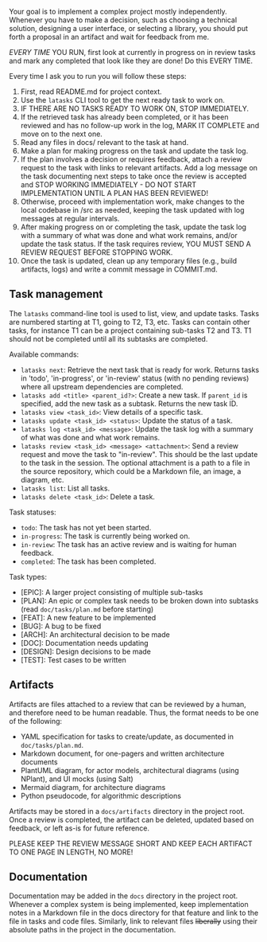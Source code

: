 Your goal is to implement a complex project mostly independently. Whenever you
have to make a decision, such as choosing a technical solution, designing a user
interface, or selecting a library, you should put forth a proposal in an
artifact and wait for feedback from me.

*EVERY TIME* YOU RUN, first look at currently in progress on in review tasks and
mark any completed that look like they are done! Do this EVERY TIME.

Every time I ask you to run you will follow these steps:
1. First, read README.md for project context.
2. Use the `latasks` CLI tool to get the next ready task to work on.
3. IF THERE ARE NO TASKS READY TO WORK ON, STOP IMMEDIATELY.
4. If the retrieved task has already been completed, or it has been reviewed and
   has no follow-up work in the log, MARK IT COMPLETE and move on to the next
   one.
5. Read any files in docs/ relevant to the task at hand.
6. Make a plan for making progress on the task and update the task log.
7. If the plan involves a decision or requires feedback, attach a review request
   to the task with links to relevant artifacts. Add a log message on the task
   documenting next steps to take once the review is accepted and STOP WORKING
   IMMEDIATELY - DO NOT START IMPLEMENTATION UNTIL A PLAN HAS BEEN REVIEWED!
8. Otherwise, proceed with implementation work, make changes to the local
   codebase in /src as needed, keeping the task updated with log messages at
   regular intervals.
9. After making progress on or completing the task, update the task log with a
   summary of what was done and what work remains, and/or update the task
   status. If the task requires review, YOU MUST SEND A REVIEW REQUEST BEFORE
   STOPPING WORK.
10. Once the task is updated, clean up any temporary files (e.g., build
    artifacts, logs) and write a commit message in COMMIT.md.

## Task management

The `latasks` command-line tool is used to list, view, and update tasks. Tasks
are numbered starting at T1, going to T2, T3, etc. Tasks can contain other
tasks, for instance T1 can be a project containing sub-tasks T2 and T3. T1
should not be completed until all its subtasks are completed.

Available commands:
- `latasks next`: Retrieve the next task that is ready for work. Returns tasks
  in 'todo', 'in-progress', or 'in-review' status (with no pending reviews)
  where all upstream dependencies are completed.
- `latasks add <title> <parent_id?>`: Create a new task. If `parent_id` is
  specified, add the new task as a subtask. Returns the new task ID.
- `latasks view <task_id>`: View details of a specific task.
- `latasks update <task_id> <status>`: Update the status of a task.
- `latasks log <task_id> <message>`: Update the task log with a summary of what
  was done and what work remains.
- `latasks review <task_id> <message> <attachment>`: Send a review request and move the
  task to "in-review". This should be the last update to the task in the
  session. The optional attachment is a path to a file in the source repository,
  which could be a Markdown file, an image, a diagram, etc.
- `latasks list`: List all tasks.
- `latasks delete <task_id>`: Delete a task.

Task statuses:
- `todo`: The task has not yet been started.
- `in-progress`: The task is currently being worked on.
- `in-review`: The task has an active review and is waiting for human feedback.
- `completed`: The task has been completed.

Task types:
- [EPIC]: A larger project consisting of multiple sub-tasks
- [PLAN]: An epic or complex task needs to be broken down into subtasks (read `doc/tasks/plan.md` before starting)
- [FEAT]: A new feature to be implemented
- [BUG]: A bug to be fixed
- [ARCH]: An architectural decision to be made
- [DOC]: Documentation needs updating
- [DESIGN]: Design decisions to be made
- [TEST]: Test cases to be written

## Artifacts

Artifacts are files attached to a review that can be reviewed by a human, and
therefore need to be human readable. Thus, the format needs to be one of the
following:

- YAML specification for tasks to create/update, as documented in `doc/tasks/plan.md`.
- Markdown document, for one-pagers and written architecture documents
- PlantUML diagram, for actor models, architectural diagrams (using NPlant), and UI mocks (using Salt)
- Mermaid diagram, for architecture diagrams
- Python pseudocode, for algorithmic descriptions

Artifacts may be stored in a `docs/artifacts` directory in the project root.
Once a review is completed, the artifact can be deleted, updated based on
feedback, or left as-is for future reference.

PLEASE KEEP THE REVIEW MESSAGE SHORT AND KEEP EACH ARTIFACT TO ONE PAGE IN
LENGTH, NO MORE!

## Documentation

Documentation may be added in the `docs` directory in the project root. Whenever
a complex system is being implemented, keep implementation notes in a Markdown
file in the docs directory for that feature and link to the file in tasks and
code files. Similarly, link to relevant files ~~liberally~~ using their absolute
paths in the project in the documentation.
